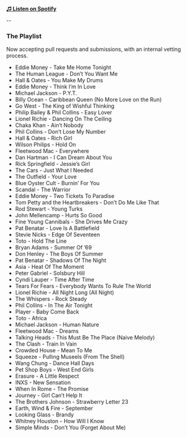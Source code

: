 **[♫ Listen on Spotify](https://play.spotify.com/user/mlettini/playlist/1BPWZYTfqbOKwC8Vigh8EI)**

--

### The Playlist

Now accepting pull requests and submissions, with an internal vetting process.

* Eddie Money - Take Me Home Tonight
* The Human League - Don’t You Want Me
* Hall & Oates - You Make My Drums
* Eddie Money - Think I’m In Love
* Michael Jackson - P.Y.T.
* Billy Ocean - Caribbean Queen (No More Love on the Run)
* Go West - The King of Wishful Thinking
* Philip Bailey & Phil Collins - Easy Lover
* Lionel Richie - Dancing On The Ceiling
* Chaka Khan - Ain’t Nobody
* Phil Collins - Don’t Lose My Number
* Hall & Oates - Rich Girl
* Wilson Philips - Hold On
* Fleetwood Mac - Everywhere
* Dan Hartman - I Can Dream About You
* Rick Springfield - Jessie’s Girl
* The Cars - Just What I Needed
* The Outfield - Your Love
* Blue Oyster Cult - Burnin’ For You
* Scandal - The Warrior
* Eddie Money - Two Tickets To Paradise
* Tom Petty and the Heartbreakers - Don’t Do Me Like That
* Rod Stewart - Young Turks
* John Mellencamp - Hurts So Good
* Fine Young Cannibals - She Drives Me Crazy
* Pat Benatar - Love Is A Battlefield
* Stevie Nicks - Edge Of Seventeen
* Toto - Hold The Line
* Bryan Adams - Summer Of ’69
* Don Henley - The Boys Of Summer
* Pat Benatar - Shadows Of The Night
* Asia - Heat Of The Moment
* Peter Gabriel - Solsbury Hill
* Cyndi Lauper - Time After Time
* Tears For Fears - Everybody Wants To Rule The World
* Lionel Richie - All Night Long (All Night)
* The Whispers - Rock Steady
* Phil Collins - In The Air Tonight
* Player - Baby Come Back
* Toto - Africa
* Michael Jackson - Human Nature
* Fleetwood Mac - Dreams
* Talking Heads - This Must Be The Place (Naive Melody)
* The Clash - Train In Vain
* Crowded House - Mean To Me
* Squeeze - Pulling Museels (From The Shell)
* Wang Chung - Dance Hall Days
* Pet Shop Boys - West End Girls
* Erasure - A Little Respect
* INXS - New Sensation
* When In Rome - The Promise
* Journey - Girl Can’t Help It
* The Brothers Johnson - Strawberry Letter 23
* Earth, Wind & Fire - September
* Looking Glass - Brandy
* Whitney Houston - How Will I Know
* Simple Minds - Don’t You (Forget About Me)
